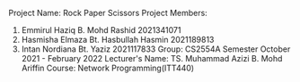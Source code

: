 Project Name: Rock Paper Scissors
Project Members:
1. Emmirul Haziq B. Mohd Rashid 2021341071
2. Hasmisha Elmaza Bt. Hasbullah Hasmin 2021189813
3. Intan Nordiana Bt. Yaziz 2021117833
Group: CS2554A
Semester October 2021 - February 2022
Lecturer's Name: TS. Muhammad Azizi B. Mohd Ariffin
Course: Network Programming(ITT440)
